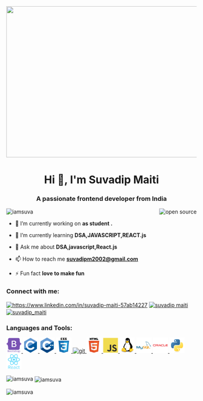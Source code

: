 <img src="https://img.freepik.com/premium-vector/web-development-coding-programming-futuristic-banner-computer-code-computer_3482-6985.jpg?w=1380" width="1080" height="400"/>
<h1 align="center">Hi 👋, I'm Suvadip Maiti</h1>
<h3 align="center">A passionate frontend developer from India</h3>
<img src="https://blog.emertxe.com/wp-content/uploads/2015/10/open_source_software_list.jpg" alt="open source " align="right" >
<p align="left"> <img src="https://komarev.com/ghpvc/?username=iamsuva&label=Profile%20views&color=0e75b6&style=flat" alt="iamsuva" /> </p>

- 🔭 I’m currently working on **as student .**

- 🌱 I’m currently learning **DSA,JAVASCRIPT,REACT.js**

- 💬 Ask me about **DSA,javascript,React.js**

- 📫 How to reach me **suvadipm2002@gmail.com**

- ⚡ Fun fact **love to make fun**

<h3 align="left">Connect with me:</h3>
<p align="left">
<a href="https://linkedin.com/in/https://www.linkedin.com/in/suvadip-maiti-57ab14227" target="blank"><img align="center" src="https://raw.githubusercontent.com/rahuldkjain/github-profile-readme-generator/master/src/images/icons/Social/linked-in-alt.svg" alt="https://www.linkedin.com/in/suvadip-maiti-57ab14227" height="30" width="40" /></a>
<a href="https://fb.com/suvadip maiti" target="blank"><img align="center" src="https://raw.githubusercontent.com/rahuldkjain/github-profile-readme-generator/master/src/images/icons/Social/facebook.svg" alt="suvadip maiti" height="30" width="40" /></a>
<a href="https://instagram.com/suvadip_maiti" target="blank"><img align="center" src="https://raw.githubusercontent.com/rahuldkjain/github-profile-readme-generator/master/src/images/icons/Social/instagram.svg" alt="suvadip_maiti" height="30" width="40" /></a>
</p>

<h3 align="left">Languages and Tools:</h3>
<p align="left"> <a href="https://getbootstrap.com" target="_blank" rel="noreferrer"> <img src="https://raw.githubusercontent.com/devicons/devicon/master/icons/bootstrap/bootstrap-plain-wordmark.svg" alt="bootstrap" width="40" height="40"/> </a> <a href="https://www.cprogramming.com/" target="_blank" rel="noreferrer"> <img src="https://raw.githubusercontent.com/devicons/devicon/master/icons/c/c-original.svg" alt="c" width="40" height="40"/> </a> <a href="https://www.w3schools.com/cpp/" target="_blank" rel="noreferrer"> <img src="https://raw.githubusercontent.com/devicons/devicon/master/icons/cplusplus/cplusplus-original.svg" alt="cplusplus" width="40" height="40"/> </a> <a href="https://www.w3schools.com/css/" target="_blank" rel="noreferrer"> <img src="https://raw.githubusercontent.com/devicons/devicon/master/icons/css3/css3-original-wordmark.svg" alt="css3" width="40" height="40"/> </a> <a href="https://git-scm.com/" target="_blank" rel="noreferrer"> <img src="https://www.vectorlogo.zone/logos/git-scm/git-scm-icon.svg" alt="git" width="40" height="40"/> </a> <a href="https://www.w3.org/html/" target="_blank" rel="noreferrer"> <img src="https://raw.githubusercontent.com/devicons/devicon/master/icons/html5/html5-original-wordmark.svg" alt="html5" width="40" height="40"/> </a> <a href="https://developer.mozilla.org/en-US/docs/Web/JavaScript" target="_blank" rel="noreferrer"> <img src="https://raw.githubusercontent.com/devicons/devicon/master/icons/javascript/javascript-original.svg" alt="javascript" width="40" height="40"/> </a> <a href="https://www.linux.org/" target="_blank" rel="noreferrer"> <img src="https://raw.githubusercontent.com/devicons/devicon/master/icons/linux/linux-original.svg" alt="linux" width="40" height="40"/> </a> <a href="https://www.mysql.com/" target="_blank" rel="noreferrer"> <img src="https://raw.githubusercontent.com/devicons/devicon/master/icons/mysql/mysql-original-wordmark.svg" alt="mysql" width="40" height="40"/> </a> <a href="https://www.oracle.com/" target="_blank" rel="noreferrer"> <img src="https://raw.githubusercontent.com/devicons/devicon/master/icons/oracle/oracle-original.svg" alt="oracle" width="40" height="40"/> </a> <a href="https://www.python.org" target="_blank" rel="noreferrer"> <img src="https://raw.githubusercontent.com/devicons/devicon/master/icons/python/python-original.svg" alt="python" width="40" height="40"/> </a> <a href="https://reactjs.org/" target="_blank" rel="noreferrer"> <img src="https://raw.githubusercontent.com/devicons/devicon/master/icons/react/react-original-wordmark.svg" alt="react" width="40" height="40"/> </a> </p>

<p><img align="left" src="https://github-readme-stats.vercel.app/api/top-langs?username=iamsuva&show_icons=true&locale=en&layout=compact" alt="iamsuva" /></p>

<p>&nbsp;<img align="center" src="https://github-readme-stats.vercel.app/api?username=iamsuva&show_icons=true&locale=en" alt="iamsuva" /></p>

<p><img align="center" src="https://github-readme-streak-stats.herokuapp.com/?user=iamsuva&" alt="iamsuva" /></p>
